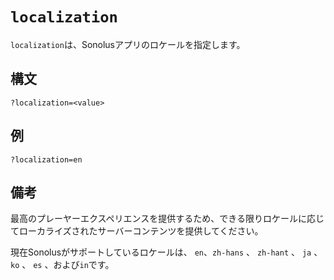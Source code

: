 # `localization`

`localization`は、Sonolusアプリのロケールを指定します。

## 構文

```url
?localization=<value>
```

## 例

```url
?localization=en
```

## 備考

最高のプレーヤーエクスペリエンスを提供するため、できる限りロケールに応じてローカライズされたサーバーコンテンツを提供してください。

現在Sonolusがサポートしているロケールは、 `en`、`zh-hans` 、 `zh-hant` 、 `ja` 、 `ko` 、 `es` 、および`in`です。
